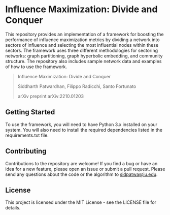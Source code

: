 




# Influence Maximization: Divide and Conquer

This repository provides an implementation of a framework for boosting the performance of influence maximization metrics by dividing a network into sectors of influence and selecting the most influential nodes within these sectors. The framework uses three different methodologies for sectoring networks: graph partitioning, graph hyperbolic embedding, and community structure. The repository also includes sample network data and examples of how to use the framework.

>Influence Maximization: Divide and Conquer
>
>Siddharth Patwardhan, Filippo Radicchi, Santo Fortunato
>
>arXiv preprint arXiv:2210.01203


## Getting Started
To use the framework, you will need to have Python 3.x installed on your system. You will also need to install the required dependencies listed in the requirements.txt file. 

<!-- ## Usage

The repository contains three different directories, each containing source code for a different methodology for sectoring networks: graph_partitioning, hyperbolic_embedding, and community_structure. Each directory contains a Python module that implements the corresponding methodology. The src/ directory contains the main code for the framework, including the algorithm for selecting the most influential nodes within each sector.

The data/ directory contains sample network data in the form of CSV files. The examples provided in the examples/ directory demonstrate how to use the framework on the provided sample data. To run an example, navigate to the corresponding directory in examples/ and run the Python script. For example, to run the hyperbolic embedding example, navigate to examples/hyperbolic_embedding/ and run the following command:

 -->
## Contributing
Contributions to the repository are welcome! If you find a bug or have an idea for a new feature, please open an issue or submit a pull request. Please send any questions about the code or the algorithm to sidpatwa@iu.edu.

## License
This project is licensed under the MIT License - see the LICENSE file for details.




